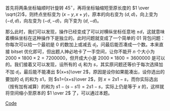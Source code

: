 首先将两条坐标轴顺时针旋转 $45^\circ$，再将坐标轴缩短至原长度的 $1 \over \sqrt{2}$，则终点坐标变为 $(x-y,x+y)$，原本的向右变为 $(d,d)$，向上变为 $(-d,d)$，向左变为 $(-d,-d)$，向下变为 $(d,-d)$。

那么此时，我们可以发现，操作已经变成了可以对横纵坐标任意地 $\pm d$，这就意味着横纵坐标在这种操作下是独立的。此时问题就变成了一个简单的 01 背包问题：你每次可以给一个最初是 $0$ 的数加上或减去 $d_i$，问最后能否凑成一个数。本来直接 bitset 优化即可，但出题人神必地卡了一手空间，让你不能开 $n$ 个大小为 $2000 \times 1800 \times 2=7200000$，但开成大小是 $2000\times 1800=3600000$ 是可以的。我们接着又可以发现，设所有的 $d_i$ 和为 $s$，其实原问题还等价于每次选择加不加 $d_i$，最后能不能凑出 ${x+s}\over 2$，原因是设你如果能凑出，设你选出的要加的 $d_i$ 的和为 $s1$，则 $s1={x+s}\over 2$，则 $x=2s1-s$，而你实际选出（按有加有减算）的和为 $s1-(s-s1)=2s1-s$，实际上仍是等于 $x$ 的，这样就将空间缩小至原本的 $1 \over 2$ 了，可以通过本题。

[Code](https://atcoder.jp/contests/abc221/submissions/43023909)